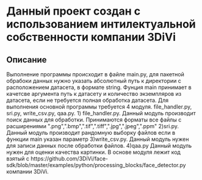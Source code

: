 <h1>Данный проект создан с использованием интилектуальной собственности компании 3DiVi</h1>
<h2>Описание</h2>
<p>Выполнение программы происходит в файле main.py, для пакетной обрабоки данных нужно указать абсолютный путь к директории с расположением датасета, в формате string. Фунция main принимает в качетсве аргумента путь к датасету и количество экземпляров из датасета, если
не требуется полная обработка датасета.
Для выполнения основной программы требуется 4 модуля. file_handler.py, sri.py, write_csv.py, qaa.py.
1) file_handler.py. Данный модуль производит поиск данных для обработки. Принимаются форматы все файлы с расширениями ".png",".bmp",".tif",".tiff",".jpg",".jpeg",".ppm"
2)sri.py. Данный модуль производит рандомную выборку файлов если в функции main указан параметр
3)write_csv.py. Данный модуль нужен для записи данных после обработки файлов.
4)qaa.py Данный модуль нужен для оценки качества картинки. В основе модуля лежит код взятый с  https://github.com/3DiVi/face-sdk/blob/master/examples/python/processing_blocks/face_detector.py компании 3DiVi. 
</p>
